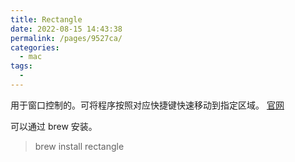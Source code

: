 ```yaml
---
title: Rectangle
date: 2022-08-15 14:43:38
permalink: /pages/9527ca/
categories:
  - mac
tags:
  - 
---
```



用于窗口控制的。可将程序按照对应快捷键快速移动到指定区域。
[官网](https://rectangleapp.com/)

可以通过 brew 安装。

> brew install rectangle

